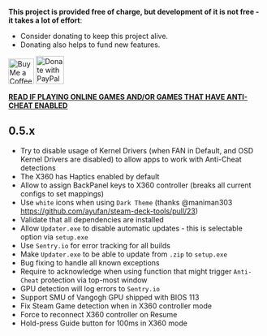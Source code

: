 **This project is provided free of charge, but development of it is not free - it takes a lot of effort**:

- Consider donating to keep this project alive.
- Donating also helps to fund new features.

<a href='https://ko-fi.com/ayufan' target='_blank'><img height='35' style='border:0px;height:50px;' src='https://az743702.vo.msecnd.net/cdn/kofi3.png?v=0' alt='Buy Me a Coffee at ko-fi.com' /></a> <a href="https://www.paypal.com/donate/?hosted_button_id=DHNBE2YR9D5Y2" target='_blank'><img height='35' src="https://raw.githubusercontent.com/stefan-niedermann/paypal-donate-button/master/paypal-donate-button.png" alt="Donate with PayPal" style='border:0px;height:55px;'/></a>

[**READ IF PLAYING ONLINE GAMES AND/OR GAMES THAT HAVE ANTI-CHEAT ENABLED**](https://steam-deck-tools.ayufan.dev/#anti-cheat-and-antivirus-software)

## 0.5.x

- Try to disable usage of Kernel Drivers (when FAN in Default, and OSD Kernel Drivers are disabled)
  to allow apps to work with Anti-Cheat detections
- The X360 has Haptics enabled by default
- Allow to assign BackPanel keys to X360 controller (breaks all current configs to set mappings)
- Use `white` icons when using `Dark Theme` (thanks @maniman303 https://github.com/ayufan/steam-deck-tools/pull/23)
- Validate that all dependencies are installed
- Allow `Updater.exe` to disable automatic updates - this is selectable option via `setup.exe`
- Use `Sentry.io` for error tracking for all builds
- Make `Updater.exe` to be able to update from `.zip` to `setup.exe`
- Bug fixing to handle all known exceptions
- Require to acknowledge when using function that might trigger `Anti-Cheat` protection via top-most window
- GPU detection will log errors to `Sentry.io`
- Support SMU of Vangogh GPU shipped with BIOS 113
- Fix Steam Game detection when in X360 controller mode
- Force to reconnect X360 controller on Resume
- Hold-press Guide button for 100ms in X360 mode
